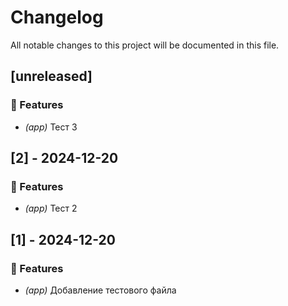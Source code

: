 # Changelog

All notable changes to this project will be documented in this file.

## [unreleased]

### 🚀 Features

- *(app)* Тест 3

## [2] - 2024-12-20

### 🚀 Features

- *(app)* Тест 2

## [1] - 2024-12-20

### 🚀 Features

- *(app)* Добавление тестового файла

<!-- generated by git-cliff -->
